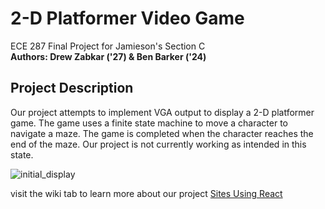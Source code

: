 # 2-D Platformer Video Game 
ECE 287 Final Project for Jamieson's Section C  
**Authors: Drew Zabkar ('27) & Ben Barker ('24)**  
## Project Description  
Our project attempts to implement VGA output to display a 2-D platformer game. The game uses a finite state machine to move a character to navigate a maze. The game is completed when the character reaches the end of the maze. Our project is not currently working as intended in this state.  

![initial_display](https://github.com/user-attachments/assets/973f6c08-d102-4927-bad3-113b36c96347)

visit the wiki tab to learn more about our project
[Sites Using React](https://github.com/barkerb4/ECE287_Final_Project/wiki)




